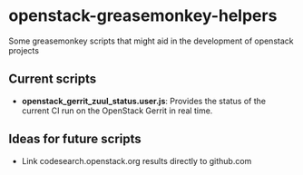 # openstack-greasemonkey-helpers
Some greasemonkey scripts that might aid in the development of openstack projects

## Current scripts

- **openstack_gerrit_zuul_status.user.js**: Provides the status of the current CI run on the OpenStack Gerrit in real time.

## Ideas for future scripts

- Link codesearch.openstack.org results directly to github.com

